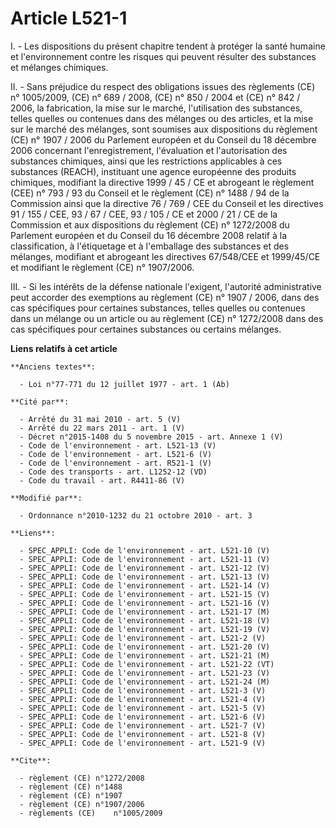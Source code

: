 # Article L521-1

I. - Les dispositions du présent chapitre tendent à protéger la santé humaine et l'environnement contre les risques qui
peuvent résulter des substances et mélanges chimiques.

II. - Sans préjudice du respect des obligations issues des règlements (CE)    n° 1005/2009, (CE) n° 689 / 2008, (CE) n° 850 /
2004 et (CE) n° 842 / 2006, la fabrication, la mise sur le marché, l'utilisation des substances, telles quelles ou contenues
dans des mélanges ou des articles, et la mise sur le marché des mélanges, sont soumises aux dispositions du règlement (CE) n°
1907 / 2006 du Parlement européen et du Conseil du 18 décembre 2006 concernant l'enregistrement, l'évaluation et
l'autorisation des substances chimiques, ainsi que les restrictions applicables à ces substances (REACH), instituant une
agence européenne des produits chimiques, modifiant la directive 1999 / 45 / CE et abrogeant le règlement (CEE) n° 793 / 93
du Conseil et le règlement (CE) n° 1488 / 94 de la Commission ainsi que la directive 76 / 769 / CEE du Conseil et les
directives 91 / 155 / CEE, 93 / 67 / CEE, 93 / 105 / CE et 2000 / 21 / CE de la Commission et aux dispositions du règlement
(CE) n° 1272/2008 du Parlement européen et du Conseil du 16 décembre 2008 relatif à la classification, à l'étiquetage et à
l'emballage des substances et des mélanges, modifiant et abrogeant les directives 67/548/CEE et 1999/45/CE et modifiant le
règlement (CE) n° 1907/2006.

III. - Si les intérêts de la défense nationale l'exigent, l'autorité administrative peut accorder des exemptions au règlement
(CE) n° 1907 / 2006, dans des cas spécifiques pour certaines substances, telles quelles ou contenues dans un mélange ou un
article ou au règlement (CE) n° 1272/2008 dans des cas spécifiques pour certaines substances ou certains mélanges.

**Liens relatifs à cet article**

	**Anciens textes**:

	  - Loi n°77-771 du 12 juillet 1977 - art. 1 (Ab)

	**Cité par**:

	  - Arrêté du 31 mai 2010 - art. 5 (V)
	  - Arrêté du 22 mars 2011 - art. 1 (V)
	  - Décret n°2015-1408 du 5 novembre 2015 - art. Annexe 1 (V)
	  - Code de l'environnement - art. L521-13 (V)
	  - Code de l'environnement - art. L521-6 (V)
	  - Code de l'environnement - art. R521-1 (V)
	  - Code des transports - art. L1252-12 (VD)
	  - Code du travail - art. R4411-86 (V)

	**Modifié par**:

	  - Ordonnance n°2010-1232 du 21 octobre 2010 - art. 3

	**Liens**:

	  - SPEC_APPLI: Code de l'environnement - art. L521-10 (V)
	  - SPEC_APPLI: Code de l'environnement - art. L521-11 (V)
	  - SPEC_APPLI: Code de l'environnement - art. L521-12 (V)
	  - SPEC_APPLI: Code de l'environnement - art. L521-13 (V)
	  - SPEC_APPLI: Code de l'environnement - art. L521-14 (V)
	  - SPEC_APPLI: Code de l'environnement - art. L521-15 (V)
	  - SPEC_APPLI: Code de l'environnement - art. L521-16 (V)
	  - SPEC_APPLI: Code de l'environnement - art. L521-17 (M)
	  - SPEC_APPLI: Code de l'environnement - art. L521-18 (V)
	  - SPEC_APPLI: Code de l'environnement - art. L521-19 (V)
	  - SPEC_APPLI: Code de l'environnement - art. L521-2 (V)
	  - SPEC_APPLI: Code de l'environnement - art. L521-20 (V)
	  - SPEC_APPLI: Code de l'environnement - art. L521-21 (M)
	  - SPEC_APPLI: Code de l'environnement - art. L521-22 (VT)
	  - SPEC_APPLI: Code de l'environnement - art. L521-23 (V)
	  - SPEC_APPLI: Code de l'environnement - art. L521-24 (M)
	  - SPEC_APPLI: Code de l'environnement - art. L521-3 (V)
	  - SPEC_APPLI: Code de l'environnement - art. L521-4 (V)
	  - SPEC_APPLI: Code de l'environnement - art. L521-5 (V)
	  - SPEC_APPLI: Code de l'environnement - art. L521-6 (V)
	  - SPEC_APPLI: Code de l'environnement - art. L521-7 (V)
	  - SPEC_APPLI: Code de l'environnement - art. L521-8 (V)
	  - SPEC_APPLI: Code de l'environnement - art. L521-9 (V)

	**Cite**:

	  - règlement (CE) n°1272/2008
	  - règlement (CE) n°1488
	  - règlement (CE) n°1907
	  - règlement (CE) n°1907/2006
	  - règlements (CE)    n°1005/2009
